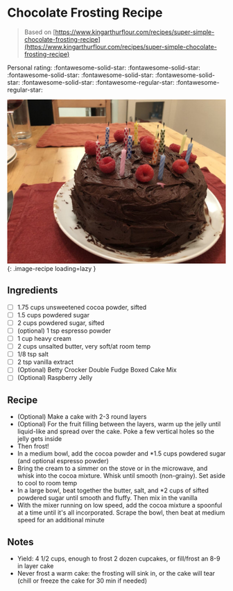 <!-- Needs Manual Review -->

# Chocolate Frosting Recipe

> Based on [https://www.kingarthurflour.com/recipes/super-simple-chocolate-frosting-recipe](https://www.kingarthurflour.com/recipes/super-simple-chocolate-frosting-recipe)

<!-- {cts} rating=3; (User can specify rating on scale of 1-5) -->
Personal rating: :fontawesome-solid-star: :fontawesome-solid-star: :fontawesome-solid-star: :fontawesome-solid-star: :fontawesome-solid-star: :fontawesome-solid-star: :fontawesome-regular-star: :fontawesome-regular-star:
<!-- {cte} -->

<!-- {cts} name_image=chocolate_frosting_recipe.jpg; (User can specify image name) -->
![chocolate_frosting_recipe.jpg](./chocolate_frosting_recipe.jpg){: .image-recipe loading=lazy }
<!-- {cte} -->

## Ingredients

* [ ] 1.75 cups unsweetened cocoa powder, sifted
* [ ] 1.5 cups powdered sugar
* [ ] 2 cups powdered sugar, sifted
* [ ] (optional) 1 tsp espresso powder
* [ ] 1 cup heavy cream
* [ ] 2 cups unsalted butter, very soft/at room temp
* [ ] 1/8 tsp salt
* [ ] 2 tsp vanilla extract
* [ ] (Optional) Betty Crocker Double Fudge Boxed Cake Mix
* [ ] (Optional) Raspberry Jelly

## Recipe

* (Optional) Make a cake with 2-3 round layers
* (Optional) For the fruit filling between the layers, warm up the jelly until liquid-like and spread over the cake. Poke a few vertical holes so the jelly gets inside
* Then frost!
* In a medium bowl, add the cocoa powder and *1.5 cups powdered sugar (and optional espresso powder)
* Bring the cream to a simmer on the stove or in the microwave, and whisk into the cocoa mixture. Whisk until smooth (non-grainy). Set aside to cool to room temp
* In a large bowl, beat together the butter, salt, and *2 cups of sifted powdered sugar until smooth and fluffy. Then mix in the vanilla
* With the mixer running on low speed, add the cocoa mixture a spoonful at a time until it's all incorporated. Scrape the bowl, then beat at medium speed for an additional minute

## Notes

* Yield: 4 1/2 cups, enough to frost 2 dozen cupcakes, or fill/frost an 8-9 in layer cake
* Never frost a warm cake: the frosting will sink in, or the cake will tear (chill or freeze the cake for 30 min if needed)
